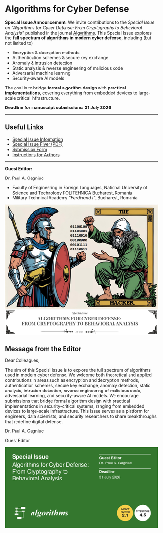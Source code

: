 # Algorithms for Cyber Defense

**Special Issue Announcement:** We invite contributions to the *Special Issue on "Algorithms for Cyber Defense: From Cryptography to Behavioral Analysis"* published in the journal [Algorithms](https://www.mdpi.com/journal/algorithms). This Special Issue explores the **full spectrum of algorithms in modern cyber defense**, including (but not limited to):
- Encryption & decryption methods  
- Authentication schemes & secure key exchange  
- Anomaly & intrusion detection  
- Static analysis & reverse engineering of malicious code  
- Adversarial machine learning  
- Security-aware AI models  

The goal is to bridge **formal algorithm design** with **practical implementations**, covering everything from embedded devices to large-scale critical infrastructure.  

**Deadline for manuscript submissions:** **31 July 2026**  

---

## Useful Links
- [Special Issue Information](https://www.mdpi.com/si/250454)  
- [Special Issue Flyer (PDF)](https://www.mdpi.com/journal/algorithms/special_issue_flyer_pdf_v2/87X8E44D43)  
- [Submission Form](https://susy.mdpi.com/user/manuscripts/upload/?journal=algorithms)  
- [Instructions for Authors](https://www.mdpi.com/journal/algorithms/instructions)  

---

**Guest Editor:** 

Dr. Paul A. Gagniuc  
- Faculty of Engineering in Foreign Languages, National University of Science and Technology POLITEHNICA Bucharest, Romania  
- Military Technical Academy *"Ferdinand I"*, Bucharest, Romania  



[![](https://github.com/Gagniuc/Algorithms-for-Cyber-Defense/blob/main/Special_Issue.png)](https://github.com/Gagniuc/Algorithms-for-Cyber-Defense/blob/main/Special_Issue.png)

## Message from the Editor

Dear Colleagues,

The aim of this Special Issue is to explore the full spectrum of algorithms used in modern cyber defense. We welcome both theoretical and applied contributions in areas such as encryption and decryption methods, authentication schemes, secure key exchange, anomaly detection, static analysis, intrusion detection, reverse engineering of malicious code, adversarial learning, and security-aware AI models. We encourage submissions that bridge formal algorithm design with practical implementations in security-critical systems, ranging from embedded devices to large-scale infrastructure. This Issue serves as a platform for engineers, data scientists, and security researchers to share breakthroughs that redefine digital defense.

Dr. Paul A. Gagniuc

Guest Editor

<a href="www.mdpi.com/journal/algorithms/special_issues/87X8E44D43">
  <kbd>
    <img src="https://github.com/Gagniuc/Algorithms-for-Cyber-Defense/blob/main/banner.png" alt="Special Issue | Algorithms for Cyber Defense">
  </kbd>
</a>




